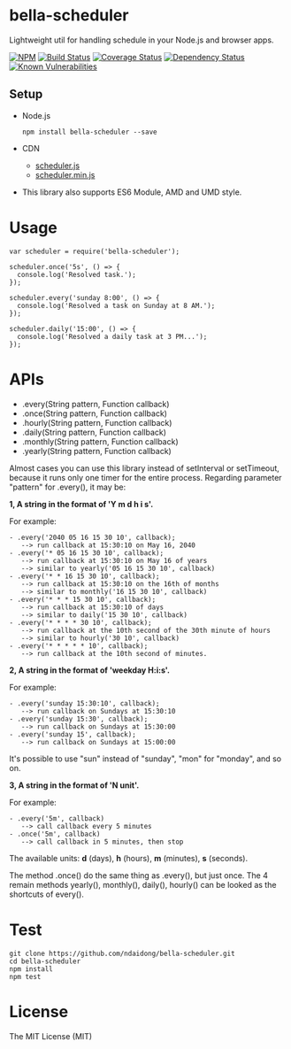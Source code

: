 bella-scheduler
========

Lightweight util for handling schedule in your Node.js and browser apps.

[![NPM](https://badge.fury.io/js/bella-scheduler.svg)](https://badge.fury.io/js/bella-scheduler)
[![Build Status](https://travis-ci.org/ndaidong/bella-scheduler.svg?branch=master)](https://travis-ci.org/ndaidong/bella-scheduler)
[![Coverage Status](https://coveralls.io/repos/github/ndaidong/bella-scheduler/badge.svg?branch=master)](https://coveralls.io/github/ndaidong/bella-scheduler?branch=master)
[![Dependency Status](https://gemnasium.com/badges/github.com/ndaidong/bella-scheduler.svg)](https://gemnasium.com/github.com/ndaidong/bella-scheduler)
[![Known Vulnerabilities](https://snyk.io/test/npm/bella-scheduler/badge.svg)](https://snyk.io/test/npm/bella-scheduler)


## Setup

- Node.js

  ```
  npm install bella-scheduler --save
  ```

- CDN

  - [scheduler.js](https://cdn.rawgit.com/ndaidong/bella-scheduler/master/dist/scheduler.js)
  - [scheduler.min.js](https://cdn.rawgit.com/ndaidong/bella-scheduler/master/dist/scheduler.min.js)

- This library also supports ES6 Module, AMD and UMD style.


# Usage

```
var scheduler = require('bella-scheduler');

scheduler.once('5s', () => {
  console.log('Resolved task.');
});

scheduler.every('sunday 8:00', () => {
  console.log('Resolved a task on Sunday at 8 AM.');
});

scheduler.daily('15:00', () => {
  console.log('Resolved a daily task at 3 PM...');
});
```

# APIs

 - .every(String pattern, Function callback)
 - .once(String pattern, Function callback)
 - .hourly(String pattern, Function callback)
 - .daily(String pattern, Function callback)
 - .monthly(String pattern, Function callback)
 - .yearly(String pattern, Function callback)


Almost cases you can use this library instead of setInterval or setTimeout, because it runs only one timer for the entire process. Regarding parameter "pattern" for .every(), it may be:

**1, A string in the format of 'Y m d h i s'.**

For example:

    - .every('2040 05 16 15 30 10', callback);
       --> run callback at 15:30:10 on May 16, 2040
    - .every('* 05 16 15 30 10', callback);
       --> run callback at 15:30:10 on May 16 of years
       --> similar to yearly('05 16 15 30 10', callback)
    - .every('* * 16 15 30 10', callback);
       --> run callback at 15:30:10 on the 16th of months
       --> similar to monthly('16 15 30 10', callback)
    - .every('* * * 15 30 10', callback);
       --> run callback at 15:30:10 of days
       --> similar to daily('15 30 10', callback)
    - .every('* * * * 30 10', callback);
       --> run callback at the 10th second of the 30th minute of hours
       --> similar to hourly('30 10', callback)
    - .every('* * * * * 10', callback);
       --> run callback at the 10th second of minutes.

**2, A string in the format of 'weekday H:i:s'.**

For example:

    - .every('sunday 15:30:10', callback);
       --> run callback on Sundays at 15:30:10
    - .every('sunday 15:30', callback);
       --> run callback on Sundays at 15:30:00
    - .every('sunday 15', callback);
       --> run callback on Sundays at 15:00:00

It's possible to use "sun" instead of "sunday", "mon" for "monday", and so on.

**3, A string in the format of 'N unit'.**

For example:

    - .every('5m', callback)
       --> call callback every 5 minutes
    - .once('5m', callback)
       --> call callback in 5 minutes, then stop

The available units: **d** (days), **h** (hours), **m** (minutes), **s** (seconds).

The method .once() do the same thing as .every(), but just once. The 4 remain methods yearly(), monthly(), daily(), hourly() can be looked as the shortcuts of every().


# Test

```
git clone https://github.com/ndaidong/bella-scheduler.git
cd bella-scheduler
npm install
npm test
```

# License

The MIT License (MIT)
